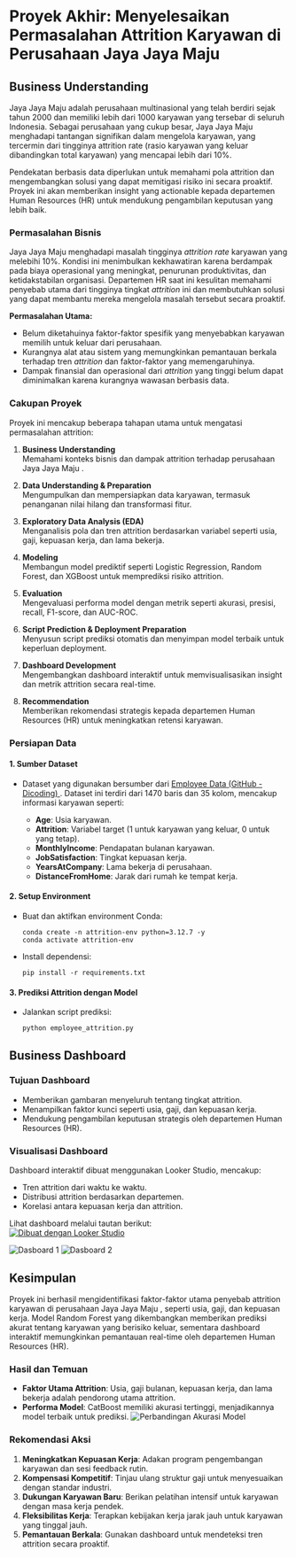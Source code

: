 # **Proyek Akhir: Menyelesaikan Permasalahan Attrition Karyawan di Perusahaan Jaya Jaya Maju**

## **Business Understanding**

Jaya Jaya Maju adalah perusahaan multinasional yang telah berdiri sejak tahun 2000 dan memiliki lebih dari 1000 karyawan yang tersebar di seluruh Indonesia. Sebagai perusahaan yang cukup besar, Jaya Jaya Maju menghadapi tantangan signifikan dalam mengelola karyawan, yang tercermin dari tingginya attrition rate (rasio karyawan yang keluar dibandingkan total karyawan) yang mencapai lebih dari 10%.

Pendekatan berbasis data diperlukan untuk memahami pola attrition dan mengembangkan solusi yang dapat memitigasi risiko ini secara proaktif. Proyek ini akan memberikan insight yang actionable kepada  departemen Human Resources (HR) untuk mendukung pengambilan keputusan yang lebih baik.

### **Permasalahan Bisnis**
Jaya Jaya Maju menghadapi masalah tingginya *attrition rate* karyawan yang melebihi 10%. Kondisi ini menimbulkan kekhawatiran karena berdampak pada biaya operasional yang meningkat, penurunan produktivitas, dan ketidakstabilan organisasi. Departemen HR saat ini kesulitan memahami penyebab utama dari tingginya tingkat *attrition* ini dan membutuhkan solusi yang dapat membantu mereka mengelola masalah tersebut secara proaktif.

**Permasalahan Utama:**
- Belum diketahuinya faktor-faktor spesifik yang menyebabkan karyawan memilih untuk keluar dari perusahaan.
- Kurangnya alat atau sistem yang memungkinkan pemantauan berkala terhadap tren *attrition* dan faktor-faktor yang memengaruhinya.
- Dampak finansial dan operasional dari *attrition* yang tinggi belum dapat diminimalkan karena kurangnya wawasan berbasis data.

### **Cakupan Proyek**

Proyek ini mencakup beberapa tahapan utama untuk mengatasi permasalahan attrition:

1. **Business Understanding**  
   Memahami konteks bisnis dan dampak attrition terhadap perusahaan Jaya Jaya Maju .

2. **Data Understanding & Preparation**  
   Mengumpulkan dan mempersiapkan data karyawan, termasuk penanganan nilai hilang dan transformasi fitur.

3. **Exploratory Data Analysis (EDA)**  
   Menganalisis pola dan tren attrition berdasarkan variabel seperti usia, gaji, kepuasan kerja, dan lama bekerja.

4. **Modeling**  
   Membangun model prediktif seperti Logistic Regression, Random Forest, dan XGBoost untuk memprediksi risiko attrition.

5. **Evaluation**  
   Mengevaluasi performa model dengan metrik seperti akurasi, presisi, recall, F1-score, dan AUC-ROC.

6. **Script Prediction & Deployment Preparation**  
   Menyusun script prediksi otomatis dan menyimpan model terbaik untuk keperluan deployment.

7. **Dashboard Development**  
   Mengembangkan dashboard interaktif untuk memvisualisasikan insight dan metrik attrition secara real-time.

8. **Recommendation**  
   Memberikan rekomendasi strategis kepada  departemen Human Resources (HR) untuk meningkatkan retensi karyawan.



### **Persiapan Data**

#### 1. Sumber Dataset

- Dataset yang digunakan bersumber dari [ Employee Data (GitHub - Dicoding) ](https://github.com/dicodingacademy/dicoding_dataset/blob/main/employee/employee_data.csv). Dataset ini terdiri dari 1470 baris dan 35 kolom, mencakup informasi karyawan seperti:

   - **Age**: Usia karyawan.
   - **Attrition**: Variabel target (1 untuk karyawan yang keluar, 0 untuk yang tetap).
   - **MonthlyIncome**: Pendapatan bulanan karyawan.
   - **JobSatisfaction**: Tingkat kepuasan kerja.
   - **YearsAtCompany**: Lama bekerja di perusahaan.
   - **DistanceFromHome**: Jarak dari rumah ke tempat kerja.


#### 2. Setup Environment

- Buat dan aktifkan environment Conda:
  ```
  conda create -n attrition-env python=3.12.7 -y
  conda activate attrition-env
  ```

- Install dependensi:
  ```
  pip install -r requirements.txt
  ```

#### 3. Prediksi Attrition dengan Model

- Jalankan script prediksi:
  ```
  python employee_attrition.py
  ```

## **Business Dashboard**

### **Tujuan Dashboard**

- Memberikan gambaran menyeluruh tentang tingkat attrition.
- Menampilkan faktor kunci seperti usia, gaji, dan kepuasan kerja.
- Mendukung pengambilan keputusan strategis oleh departemen Human Resources (HR).

### **Visualisasi Dashboard**

Dashboard interaktif dibuat menggunakan Looker Studio, mencakup:
- Tren attrition dari waktu ke waktu.
- Distribusi attrition berdasarkan departemen.
- Korelasi antara kepuasan kerja dan attrition.

Lihat dashboard melalui tautan berikut:  
[![Dibuat dengan Looker Studio](https://img.shields.io/badge/Dibuat%20dengan-Looker%20Studio-4285F4?style=for-the-badge&logo=googleanalytics&logoColor=white)](https://lookerstudio.google.com/reporting/a37815f8-7dd2-423e-a9bc-c761505877a5)


![Dasboard 1](./Image/dasboard1.png)
![Dasboard 2](./Image/dasboard2.png)

## **Kesimpulan**


Proyek ini berhasil mengidentifikasi faktor-faktor utama penyebab attrition karyawan di perusahaan Jaya Jaya Maju , seperti usia, gaji, dan kepuasan kerja. Model Random Forest yang dikembangkan memberikan prediksi akurat tentang karyawan yang berisiko keluar, sementara dashboard interaktif memungkinkan pemantauan real-time oleh departemen Human Resources (HR).

### **Hasil dan Temuan**
- **Faktor Utama Attrition**: Usia, gaji bulanan, kepuasan kerja, dan lama bekerja adalah pendorong utama attrition.
- **Performa Model**: CatBoost memiliki akurasi tertinggi, menjadikannya model terbaik untuk prediksi.
![Perbandingan Akurasi Model](./Image/model.png)


### **Rekomendasi Aksi**

1. **Meningkatkan Kepuasan Kerja**: Adakan program pengembangan karyawan dan sesi feedback rutin.
2. **Kompensasi Kompetitif**: Tinjau ulang struktur gaji untuk menyesuaikan dengan standar industri.
3. **Dukungan Karyawan Baru**: Berikan pelatihan intensif untuk karyawan dengan masa kerja pendek.
4. **Fleksibilitas Kerja**: Terapkan kebijakan kerja jarak jauh untuk karyawan yang tinggal jauh.
5. **Pemantauan Berkala**: Gunakan dashboard untuk mendeteksi tren attrition secara proaktif.

